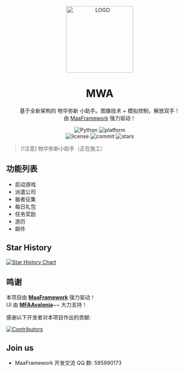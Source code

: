 <!-- markdownlint-disable MD033 MD041 -->
<div align="center">

<img alt="LOGO" src="https://raw.githubusercontent.com/YlovexLN/MWA/refs/heads/main/logo.ico" width="180" height="180" />

# MWA

基于全新架构的 物华弥新 小助手。图像技术 + 模拟控制，解放双手！  
由 [MaaFramework](https://github.com/MaaXYZ/MaaFramework) 强力驱动！

</div>

<p align="center">
  <img alt="Python" src="https://img.shields.io/badge/Python-3776AB?logo=python&logoColor=white">
  <img alt="platform" src="https://img.shields.io/badge/platform-Windows%20%7C%20Linux%20%7C%20macOS-blueviolet">
  <br>
  <img alt="license" src="https://img.shields.io/github/license/YlovexLN/MWA">
  <img alt="commit" src="https://img.shields.io/github/commit-activity/m/YlovexLN/MWA">
  <img alt="stars" src="https://img.shields.io/github/stars/YlovexLN/MWA?style=social">
</p>

<div align="center">

<!--

[English](./README_en.md) | [简体中文](./README.md)

-->

</div>

> [!注意]
> 物华弥新小助手（正在施工）

## 功能列表

- 启动游戏
- 派遣公司
- 器者征集
- 每日礼包
- 任务奖励
- 游历
- 邮件

<!-- 这里是你的注释内容 

## 使用说明

- [新手上路](./docs/zh_cn/manual/新手上路.md)(**使用前必看**)
- [功能介绍](./docs/zh_cn/manual/功能介绍.md)
- [MaaPiCli使用说明](./docs/zh_cn/manual/MaaPiCli.md)
- [连接设置](./docs/zh_cn/manual/连接设置.md)
- [常见问题](./docs/zh_cn/manual/常见问题.md)
- [Mirror酱使用说明](./docs/zh_cn/manual/Mirror酱.md)

## 开发相关

- [开发前须知](./docs/zh_cn/develop/开发前须知.md)
- [项目结构](./docs/zh_cn/develop/项目结构.md)
- [interface.json编写](./docs/zh_cn/develop/interface.json编写.md)
- [Pipeline编写](./docs/zh_cn/develop/Pipeline编写.md)
- [Custom编写](./docs/zh_cn/develop/Custom编写.md)
- [项目重构](./docs/zh_cn/develop/项目重构.md)
- [外服适配](./docs/zh_cn/develop/外服适配.md)
- [文档编写](./docs/zh_cn/develop/文档编写.md)

更多文档请前往 [MaaFramework](https://github.com/MaaXYZ/MaaFramework) 主仓库查看
-->

## Star History

<a href="https://www.star-history.com/YlovexLN/MWA&Date">
 <picture>
   <source media="(prefers-color-scheme: dark)" srcset="https://api.star-history.com/svg?repos=YlovexLN/MWA&type=Date&theme=dark" />
   <source media="(prefers-color-scheme: light)" srcset="https://api.star-history.com/svg?repos=YlovexLN/MWA&type=Date" />
   <img alt="Star History Chart" src="https://api.star-history.com/svg?repos=YlovexLN/MWA&type=Date" />
 </picture>
</a>

## 鸣谢

本项目由 **[MaaFramework](https://github.com/MaaXYZ/MaaFramework)** 强力驱动！  
UI 由 **[MFAAvalonia](https://github.com/SweetSmellFox/MFAAvalonia)**~~ 大力支持！

感谢以下开发者对本项目作出的贡献:

[![Contributors](https://contrib.rocks/image?repo=YlovexLN/MWA&max=1000)](https://github.com/YlovexLN/MWA/graphs/contributors)

## Join us

- MaaFramework 开发交流 QQ 群: 595990173